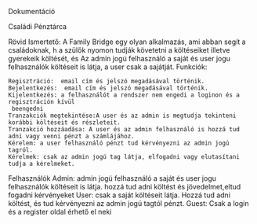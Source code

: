 Dokumentáció

Családi Pénztárca

Rövid Ismertető:
A Family Bridge egy olyan alkalmazás, ami abban segít a családoknak, h a szülők  nyomon tudják követetni a költéseiket  illetve gyerekeik költését, és 
Az admin jogú felhasználó a saját és user jogu felhasználók költéseit is látja, a user csak a sajátját.
Funkciók:

	Regisztráció:  email cím és jelszó megadásával történik.
	Bejelentkezés:  email cím és jelszó megadásával történik.
	Kijelentkezés: a felhasználót a rendszer nem engedi a loginon és a regisztráción kívül
   	 beengedni
 	Tranzakciók megtekintése:A user és az admin is megtudja tekinteni korábbi költéseit és részleteit.
	Tranzakció hozzáadása: A user és az admin felhasználó is hozzá tud adni vagy venni pénzt a számlájához.
 	Kérelem: a user felhasználó pénzt tud kérvényezni az admin jogú tagról.
 	Kérelmek: csak az admin jogú tag látja, elfogadni vagy elutasítani tudja a kérelmeket.
  
Felhasználók
 	Admin: admin jogú felhasználó a saját és user jogu felhasználók költéseit is látja. hozzá tud adni költést és jövedelmet,eltud 			fogadni kérvényeket
	User: csak a saját költéseit látja. Hozzá tud adni költést, és tud kérvényezni az admin jogú tagtól pénzt.
	Guest: Csak a login és a register oldal érhető el neki
